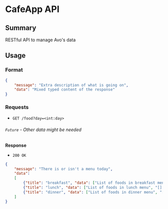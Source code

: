 # CafeApp API

## Summary

RESTful API to manage Avo's data

## Usage

### Format

```json
{
    "message": "Extra description of what is going on",
    "data": "Mixed typed content of the response"
}
```

### Requests

- `GET /food?day=<int:day>`

###### `Future` - Other data might be needed

**Response**

 - `200 OK`
 
```json
{
    "message": "There is or isn't a menu today",
    "data": 
    [
        {"title": "breakfast", "data": ["List of foods in breakfast menu", "[] if no food"]},
        {"title": "lunch", "data": ["List of foods in lunch menu", "[] if no food"]},
        {"title": "dinner", "data": ["List of foods in dinner menu", "[] if no food"]}
    ]
}
```


